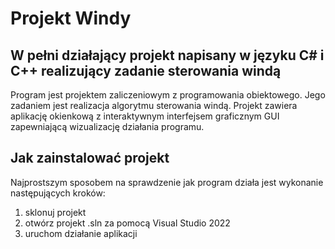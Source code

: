 # Projekt Windy

##  W pełni działający projekt  napisany w języku C# i C++ realizujący zadanie sterowania windą

Program jest projektem zaliczeniowym z programowania obiektowego. Jego zadaniem jest realizacja algorytmu sterowania windą. Projekt zawiera aplikację okienkową z interaktywnym interfejsem graficznym GUI zapewniającą wizualizację działania programu.

## Jak zainstalować projekt

Najprostszym sposobem na sprawdzenie jak program działa jest wykonanie następujących kroków:

1. sklonuj projekt
2. otwórz projekt .sln za pomocą Visual Studio 2022
3. uruchom działanie aplikacji